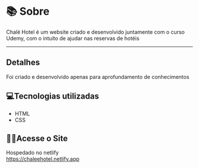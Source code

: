 # 📚 Sobre
 Chalé Hotel é um website criado e desenvolvido juntamente com o curso Udemy, com o intuíto de ajudar nas reservas de hotéis
<hr>

## Detalhes
Foi criado e desenvolvido apenas para aprofundamento de conhecimentos

 ## 💻Tecnologias utilizadas
- HTML <br>
- CSS

## 👩‍💻Acesse o Site
Hospedado no netlify <br>
https://chaleehotel.netlify.app
